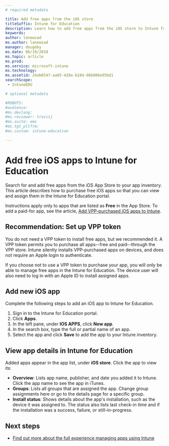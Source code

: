 ```yaml
---
# required metadata

title: Add free apps from the iOS store
titleSuffix: Intune for Education
description: Learn how to add free apps from the iOS store to Intune for Education.
keywords:
author: lenewsad
ms.author: lanewsad
manager: dougeby
ms.date: 06/19/2018
ms.topic: article
ms.prod:
ms.service: microsoft-intune
ms.technology:
ms.assetid: 24ab6547-aa65-428a-b184-06b806e95bd1
searchScope:
 - IntuneEDU

# optional metadata

#ROBOTS:
#audience:
#ms.devlang:
#ms.reviewer: travisj
#ms.suite: ems
#ms.tgt_pltfrm:
#ms.custom: intune-education

---
```


# Add free iOS apps to Intune for Education  
Search for and add free apps from the iOS App Store to your app inventory. This article describes how to purchase free iOS apps so that you can view and assign them in the Intune for Education portal.
 
Instructions apply only to apps that are listed as **Free** in the App Store. To add a paid-for app, see the article, [Add VPP-purchased iOS apps to Intune](add-vpp-apps-ios.md).

## Recommendation: Set up VPP token

You do not need a VPP token to install free apps, but we recommended it. A VPP token permits you to purchase all apps--free and paid--through the VPP store. Intune silently installs VPP-purchased apps on devices, and does not require an Apple login to authenticate.  

If you choose not to use a VPP token to purchase your app, you will only be able to manage free apps in the Intune for Education. The device user will also need to log in with an Apple ID to install assigned apps.

## Add new iOS app
Complete the following steps to add an iOS app to Intune for Education.
1. Sign in to the Intune for Education portal.
2. Click **Apps**.
3. In the left pane, under **IOS APPS**, click **New app**.
5. In the search box, type the full or partial name of an app.
6. Select the app and click **Save** to add the app to your Intune inventory.

## View app details in Intune for Education
Added apps appear in the app list, under **iOS store**. Click the app to view its:

* **Overview**: Lists app name, publisher, and date you added it to Intune. Click the app name to see the app in iTunes.
* **Groups**: Lists all groups that are assigned the app. Change group assignments here or go to the details page for a specific group.
* **Install status**: Shows details about the app's installation, such as the device it was assigned to. The status also lists last check-in time and if the installation was a success, failure, or still-in-progress.  

## Next steps
- [Find out more about the full experience managing apps using Intune](https://docs.microsoft.com/intune/deploy-use/add-apps)

